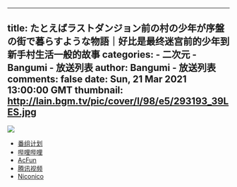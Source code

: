 
---
title: たとえばラストダンジョン前の村の少年が序盤の街で暮らすような物語｜好比是最终迷宫前的少年到新手村生活一般的故事
categories: 
    - 二次元
    - Bangumi - 放送列表
author: Bangumi - 放送列表
comments: false
date: Sun, 21 Mar 2021 13:00:00 GMT
thumbnail: http://lain.bgm.tv/pic/cover/l/98/e5/293193_39LES.jpg
---

<div>   
<img src="http://lain.bgm.tv/pic/cover/l/98/e5/293193_39LES.jpg" referrerpolicy="no-referrer"><ul><li><a href="https://bangumi.tv/subject/293193">番组计划</a></li><li><a href="https://www.bilibili.com/bangumi/media/md28231833/">哔哩哔哩</a></li><li><a href="https://www.acfun.cn/bangumi/aa6004592">AcFun</a></li><li><a href="https://v.qq.com/detail/m/mzc00200gj8jiut.html">腾讯视频</a></li><li><a href="https://ch.nicovideo.jp/lasdan">Niconico</a></li></ul>  
</div>
            